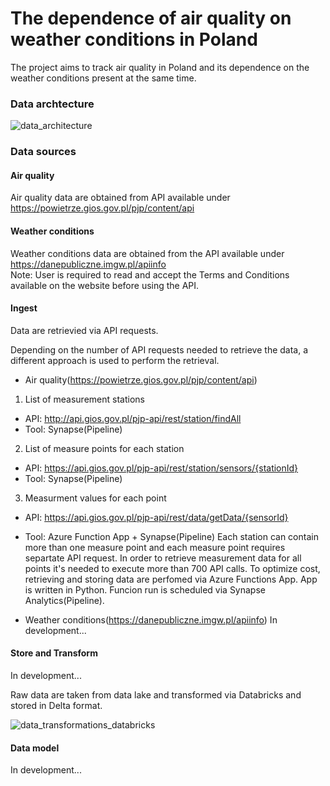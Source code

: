 # The dependence of air quality on weather conditions in Poland

The project aims to track air quality in Poland and its dependence on the weather conditions present at the same time.

### Data archtecture
![data_architecture](https://user-images.githubusercontent.com/98704847/231006425-91daa2cb-e0cf-4c3d-abc1-a920a2fcfdf8.png)

### Data sources
#### Air quality
Air quality data are obtained from API available under https://powietrze.gios.gov.pl/pjp/content/api

#### Weather conditions
Weather conditions data are obtained from the API available under https://danepubliczne.imgw.pl/apiinfo </br>
Note: User is required to read and accept the Terms and Conditions available on the website before using the API.

#### Ingest

Data are retrievied via API requests.</br>

Depending on the number of API requests needed to retrieve the data, a different approach is used to perform the retrieval.

- Air quality(https://powietrze.gios.gov.pl/pjp/content/api)
1) List of measurement stations
- API: http://api.gios.gov.pl/pjp-api/rest/station/findAll
- Tool: Synapse(Pipeline)

2) List of measure points for each station
- API: https://api.gios.gov.pl/pjp-api/rest/station/sensors/{stationId}
- Tool: Synapse(Pipeline)

3) Measurment values for each point
- API: https://api.gios.gov.pl/pjp-api/rest/data/getData/{sensorId}
- Tool: Azure Function App + Synapse(Pipeline)
Each station can contain more than one measure point and each measure point requires separtate API request.
In order to retrieve measurement data for all points it's needed to execute more than 700 API calls.
To optimize cost, retrieving and storing data are perfomed via Azure Functions App. App is written in Python.
Funcion run is scheduled via Synapse Analytics(Pipeline).


- Weather conditions(https://danepubliczne.imgw.pl/apiinfo)
In development...

#### Store and Transform
In development...

Raw data are taken from data lake and transformed via Databricks and stored in Delta format.

![data_transformations_databricks](https://user-images.githubusercontent.com/98704847/232466850-a6665e00-ca6c-4a39-80f6-c29838c2cb1a.png)

#### Data model

In development...
